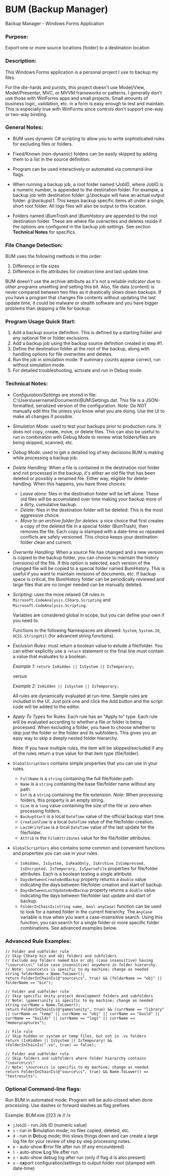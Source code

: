 ﻿# BUM (Backup Manager)
Backup Manager - Windows Forms Application

### Purpose:
Export one or more source locations (folder) to a destination location

### Description:
This Windows Forms application is a personal project I use to backup my files. 

For the die-hards and purists, this project doesn't use Model/View, Model/Presenter, MVC, or MVVM frameworks or patterns.
I generally don't use those with WinForms apps and small projects. 
Small amounts of business logic, validation, etc. in a form is easy enough to test and maintain.
This is especially true with WinForms since controls don't support one-way or two-way binding.

### General Notes:
- BUM uses dynamic C# scripting to allow you to write sophisticated rules for excluding files or folders.

- Fixed/Known (non-dynamic) folders can be easily skipped by adding them to a list in the source definition.

- Program can be used interactively or automated via command-line flags.

- When running a backup job, a root folder named \\*JobID*, where JobID is a numeric number, is appended to the destination folder.
For example, a backup job with destination folder: *g:\backups* will have an actual output folder: *g:\backups\1*.
This keeps backup specific items all under a single, short root folder. All logs files will also be output to this location.

- Folders named *\BumTrash* and *\BumHistory* are appended to the root destination folder. 
These are where file overwrites and deletes reside if the options are configured in the backup job settings.
See section **Technical Notes** for specifics.

### File Change Detection:
BUM uses the following methods in this order:

1) Difference in file sizes
2) Difference in file attributes for creation time and last update time.

BUM doesn't use the archive attribute as it's not a reliable indicator due to other programs unsetting and setting this bit.
Also, file data (content) is never compared between two files as it drastically slows down backups.
If you have a program that changes file contents without updating the last update time,
it could be malware or stealth software and you have bigger problems than skipping a file for backup.


### Program Usage Quick Start:
1) Add a backup source definition. This is defined by a starting folder and any optional file or folder exclusions.
2) Add a backup job using the backup source definition created in step #1.
3) Define the destination folder at the root of the backup, along with handling options for file overwrites and deletes.
4) Run the job in simulation mode. If summary counts appear correct, run without simulation mode. 
5) For detailed troubleshooting, activate and run in Debug mode.


### Technical Notes:
    
- *Configuration/Settings* are stored in file: C:\Users\username\Documents\BUM\Settings.dat. 
This file is a JSON-formatted, serialized version of the configuration.
*Note:* Do NOT manually edit this file unless you know what you are doing. Use the UI to make all changes if possible.

- *Simulation Mode:* used to test your backups prior to production runs. It does not copy, create, move, or delete files. 
This can also be useful to run in combination with Debug Mode to review what folders/files are being skipped, scanned, etc.

- *Debug Mode:* used to get a detailed log of key decisions BUM is making while processing a backup job.

- *Delete Handling:* When a file is contained in the destination root folder and not processed in the backup, it's either an old file that has been deleted or possibly a renamed file.
Either way, eligible for delete-handling. When this happens, you have three choices:
  - *Leave alone:* files in the destination folder will be left alone. These old files will be accumulated over time making your backup more of a dirty, cumulative backup.
  - *Delete:* files in the destination folder will be deleted. This is the most aggressive choice.
  - *Move to an archive folder for deletes:* a nice choice that first creates a copy of the deleted file in a special folder (BumTrash), then removes the file. Each copy is stamped with a date-time so repeated conflicts are safely versioned. This choice keeps your destination folder clean and current.

- *Overwrite Handling:* When a source file has changed and a new version is copied to the backup folder, you can choose to maintain the history (versions) of the file. 
If this option is selected, each version of the changed file will be copied to a special folder named BumHistory. 
This is useful if you want to maintain revisions of documents, etc. 
If backup space is critical, the BumHistory folder can be periodically reviewed and large files that are no longer needed can be manually deleted.

- *Scripting:* uses the more relaxed C# rules in `Microsoft.CodeAnalysis.CSharp.Scripting` and `Microsoft.CodeAnalysis.Scripting`.
   
   Variables are considered global in scope, but you can define your own if you need to.

   Functions in the following Namespaces are allowed: `System`, `System.IO`, `OCSS.StringUtil` (for advanced string functions).

- *Exclusion Rules*: must return a boolean value to exlude a file/folder. 
You can either explicitly use a `return` statement or the final line must contain a value that evaluates to a boolean.

   *Example 1:* `return IsHidden || IsSystem || IsTemporary;`
   
   versus
   
   *Example 2:* `IsHidden || IsSystem || IsTemporary;`

   All rules are dynamically evaluated at run-time. Sample rules are included in the UI. Just pick one and click the Add button and the script code will be added to the editor.

- *Apply To Types* for Rules: Each rule has an "Apply to" type. Each rule will be evaluated according to whether a file or folder is being processed. 
When excluding a folder, you have to choose whether to skip just the folder or the folder and its subfolders. 
This gives you an easy way to skip a deeply nested folder hierarchy.

   *Note:* If you have multiple rules, the item will be skipped/excluded if any of the rules return a true value for that item type (file/folder).

- `GlobalScriptVars` contains simple properties that you can use in your rules.
    - `FullName` is a `string` containing the full file/folder path.
    - `Name` is a `string` containing the base file/folder name without any path.
    - `Ext` is a `string` containing the file extension. *Note:* When processing folders, this property is an empty string.
    - `Size` is a `long` value containing the size of the file or zero when processing folders.
    - `BackupStart` is a local `DateTime` value of the official backup start time.
    - `CreationTime` is a local `DateTime` value of the file/folder creation.
    - `LastWriteTime` is a local `DateTime` value of the last update for the file/folder.
    - `Attrib` is the `FileAttributes` value for the file/folder attributes.

- `GlobalScriptVars` also contains some common and convenient functions and properties you can use in your rules.
    - `IsHidden, IsSystem, IsReadOnly, IsArchive IsCompressed, IsEncrypted, IsTemporary, IsSparseFile` properties for file/folder attributes. Each is a boolean testing a single attribute.
    - `DaysBetweenCreateAndBackup` property returns a `double` value indicating the days between file/folder creation and start of backup.
    - `DaysBetweenLastUpdateAndBackup` property returns a `double` value indicating the days between file/folder last update and start of backup.
    - `FolderInChainIs(string name, bool anyCase)` function can be used to look for a named folder in the current hierarchy. The `AnyCase` variable is true when you want a case-insensitive search. Using this function, you can search for a single folder or more specific folder combinations. See advanced examples below.
    

### Advanced Rule Examples:
```
// Folder and subfolder rule
// Skip CSharp bin and obj folders and subfolders
// Exclude any folders named bin or obj (case insensitive) having "\source\cs\" (also case insensitive) anywhere in folder hierarchy.
// Note: \source\cs is specific to my machine; change as needed
string folderName = Name.ToLower();
return FolderInChainIs(@"source\cs", true) && (folderName == "obj" || folderName == "bin");
```

```
// Folder and subfolder rule
// Skip specific Unity project development folders and subfolders
// Note: \games\unity is specific to my machine; change as needed
string currName = Name.ToLower();
return FolderInChainIs(@"games\unity", true) && (currName == "library" || currName == "temp" || currName == "obj" || currName == "build" || currName == "builds" || currName == "logs" || currName == "memorycaptures");
```

```
// File rule
// Skip hidden or system or temp files, but not in .vs folders
return (IsHidden || IsSystem || IsTemporary) && (FolderInChainIs(".vs", true) == false);
```

```
// Folder and subfolder rule
// Skip folders and subfolders where folder hierarchy contains "\source\cs\"
// Note: \source\cs is specific to my machine; change as needed
return FolderInChainIs(@"source\cs", true) && Name.ToLower() == "testresults";
```

### Optional Command-line flags: 
Run BUM in automated mode. Program will be auto-closed when done processing.
Use dashes or forward slashes as flag prefixes. 

Example: BUM.exe /j123 /e /l /x

- `jJobID` - run Job ID (numeric value)
- `s` - run in **S**imulation mode; no files copied, deleted, etc.
- `d` - run in **D**ebug mode; this slows things down and can create a large log file for your review of step by step processing notes.
- `e` - auto-show **E**rror file after run (if any encountered)
- `l` - auto-show **L**og file after run.
- `z` - auto-show debug log after run (only if flag d is also present)
- `x` - e**x**port configuration/settings to output folder root (stamped with date-time)
